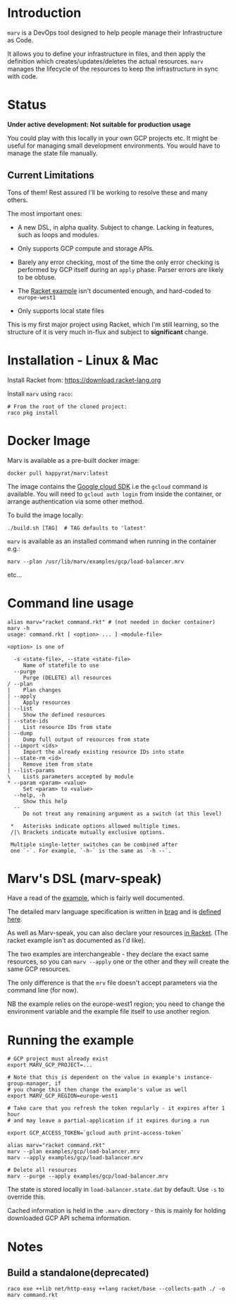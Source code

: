 # Introduction

`marv` is a DevOps tool designed to help people manage their Infrastructure as Code.

It allows you to define your infrastructure in files, and then apply the
definition which creates/updates/deletes the actual resources. `marv` manages
the lifecycle of the resources to keep the infrastructure in sync with code.

# Status

__Under active development: Not suitable for production usage__

You could play with this locally in your own GCP projects etc. It might be
useful for managing small development environments. You would have to manage the
state file manually.

## Current Limitations

Tons of them! Rest assured I'll be working to resolve these and many others.

The most important ones:

- A new DSL, in alpha quality. Subject to change. Lacking in features, such as
loops and modules.

- Only supports GCP compute and storage APIs.

- Barely any error checking, most of the time the only error checking is
performed by GCP itself during an `apply` phase. Parser errors are likely to be
obtuse.

- The [Racket example](examples/gcp/load-balancer.rkt) isn't documented enough, 
and hard-coded to `europe-west1`

- Only supports local state files

This is my first major project using Racket, which I'm still learning, so the
structure of it is very much in-flux and subject to __significant__ change. 

# Installation - Linux & Mac

Install Racket from: https://download.racket-lang.org

Install `marv` using `raco`:

    # From the root of the cloned project:
    raco pkg install

# Docker Image

Marv is available as a pre-built docker image:

    docker pull happyrat/marv:latest

The image contains the [Google cloud SDK](https://cloud.google.com/sdk) i.e the
`gcloud` command is available. You will need to `gcloud auth login` from inside
the container, or arrange authentication via some other method.

To build the image locally:

    ./build.sh [TAG]  # TAG defaults to 'latest'

`marv` is available as an installed command when running in the container e.g.:

    marv --plan /usr/lib/marv/examples/gcp/load-balancer.mrv

etc...

# Command line usage
```
alias marv="racket command.rkt" # (not needed in docker container)
marv -h
usage: command.rkt [ <option> ... ] <module-file>

<option> is one of

  -s <state-file>, --state <state-file>
     Name of statefile to use
  --purge
     Purge (DELETE) all resources
/ --plan
|    Plan changes
| --apply
|    Apply resources
| --list
|    Show the defined resources
| --state-ids
|    List resource IDs from state
| --dump
|    Dump full output of resources from state
| --import <ids>
|    Import the already existing resource IDs into state
| --state-rm <id>
|    Remove item from state
| --list-params
\    Lists parameters accepted by module
* --param <param> <value>
     Set <param> to <value>
  --help, -h
     Show this help
  --
     Do not treat any remaining argument as a switch (at this level)

 *   Asterisks indicate options allowed multiple times.
 /|\ Brackets indicate mutually exclusive options.

 Multiple single-letter switches can be combined after
 one `-`. For example, `-h-` is the same as `-h --`.
 ```
    
# Marv's DSL (marv-speak)

Have a read of the [example](examples/gcp/load-balancer.mrv), which is fairly
well documented.

The detailed marv language specification is written in
[brag](https://docs.racket-lang.org/brag/index.html) and is [defined here](alpha/parser.rkt).

As well as Marv-speak, you can also declare your resources [in
Racket](examples/gcp/load-balancer.rkt). (The racket example isn't as documented
as I'd like).

The two examples are interchangeable - they declare the exact same resources, so
you can `marv --apply` one or the other and they will create the same GCP
resources. 

The only difference is that the `mrv` file doesn't accept parameters via the
command line (for now).

NB the example relies on the europe-west1 region; you need to change the
environment variable and the example file itself to use another region.

# Running the example

    # GCP project must already exist
    export MARV_GCP_PROJECT=...

    # Note that this is dependent on the value in example's instance-group-manager, if
    # you change this then change the example's value as well
    export MARV_GCP_REGION=europe-west1

    # Take care that you refresh the token regularly - it expires after 1 hour
    # and may leave a partial-application if it expires during a run
    
    export GCP_ACCESS_TOKEN=`gcloud auth print-access-token`

    alias marv="racket command.rkt"
    marv --plan examples/gcp/load-balancer.mrv
    marv --apply examples/gcp/load-balancer.mrv 

    # Delete all resources
    marv --purge --apply examples/gcp/load-balancer.mrv 

The state is stored locally in `load-balancer.state.dat` by default. Use `-s` to
override this.

Cached information is held in the `.marv` directory - this is mainly for holding
downloaded GCP API schema information.

# Notes

## Build a standalone(deprecated)

    raco exe ++lib net/http-easy ++lang racket/base --collects-path ./ -o marv command.rkt